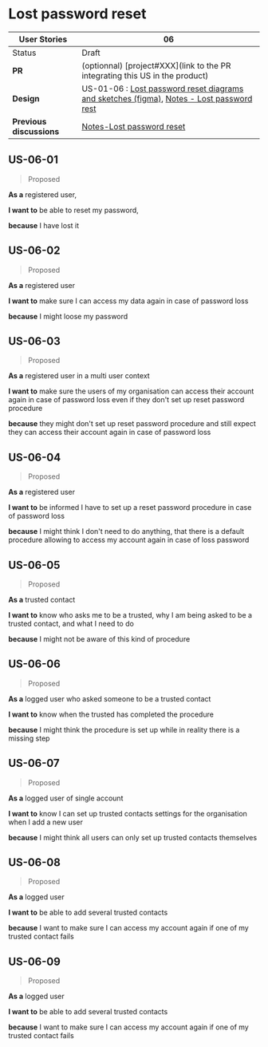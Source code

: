 # Lost password reset

<!-- prettier-ignore -->
| User Stories | 06 |
| ---------- | ---- |
| Status | Draft |
| **PR**      | (optionnal) [project#XXX](link to the PR integrating this US in the product) |
| **Design** | US-01-06 : [Lost password reset diagrams and sketches (figma)](https://www.figma.com/file/G7Fm7WiOecw3n7MScbtSL9/Lost-password-reset), [Notes - Lost password rest](https://github.com/blindnet-io/product-management/blob/aa85548a2a32fb7e1a75b353d5632f155b3c9fbd/user-stories/Notes_Lost-password-reset.md)
| **Previous discussions** | [Notes-Lost password reset](https://github.com/blindnet-io/product-management/blob/Lost-password-reset/user-stories/Notes_Lost-password-reset.md)

## US-06-01

> Proposed

**As a** registered user,

**I want to** be able to reset my password,

**because** I have lost it

## US-06-02

> Proposed

**As a** registered user

**I want to** make sure I can access my data again in case of password loss

**because** I might loose my password

## US-06-03

> Proposed

**As a** registered user in a multi user context

**I want to** make sure the users of my organisation can access their account again in case of password loss even if they don't set up reset password procedure

**because** they might don't set up reset password procedure and still expect they can access their account again in case of password loss

## US-06-04

> Proposed

**As a** registered user 

**I want to** be informed I have to set up a reset password procedure in case of password loss

**because** I might think I don't need to do anything, that there is a default procedure allowing to access my account again in case of loss password

## US-06-05

> Proposed

**As a** trusted contact

**I want to** know who asks me to be a trusted, why I am being asked to be a trusted contact, and what I need to do

**because** I might not be aware of this kind of procedure 

## US-06-06

> Proposed

**As a** logged user who asked someone to be a trusted contact

**I want to** know when the trusted has completed the procedure 

**because** I might think the procedure is set up while in reality there is a missing step 

## US-06-07

> Proposed

**As a** logged user of single account 

**I want to** know I can set up trusted contacts settings for the organisation when I add a new user

**because** I might think all users can only set up trusted contacts themselves 

## US-06-08

> Proposed

**As a** logged user

**I want to** be able to add several trusted contacts

**because** I want to make sure I can access my account again if one of my trusted contact fails

## US-06-09

> Proposed

**As a** logged user

**I want to** be able to add several trusted contacts

**because** I want to make sure I can access my account again if one of my trusted contact fails

